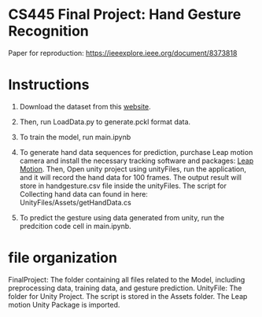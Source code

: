 # CS445 Final Project: Hand Gesture Recognition

Paper for reproduction: https://ieeexplore.ieee.org/document/8373818

# Instructions

1. Download the dataset from this [website](http://www-rech.telecom-lille.fr/shrec2017-hand/). <br>

2. Then, run LoadData.py to generate.pckl format data. <br>

3. To train the model, run main.ipynb <br>

4. To generate hand data sequences for prediction, purchase Leap motion camera and install the necessary tracking software and packages: [Leap Motion](https://developer.leapmotion.com/?_gl=1*1i38fke*_ga*MTA0MzE5MTQwNy4xNjc5MzQxNDEy*_ga_5G8B19JLWG*MTY4MzQ4MTA3OC4xNS4xLjE2ODM0ODEwODguNTAuMC4w). Then, Open unity project using unityFiles, run the application, and it will record the hand data for 100 frames. The output result will store in handgesture.csv file inside the unityFiles. The script for Collecting hand data can found in here: UnityFiles/Assets/getHandData.cs

5. To predict the gesture using data generated from unity, run the predcition code cell in main.ipynb.
    

# file organization
FinalProject: The folder containing all files related to the Model, including preprocessing data, training data, and gesture prediction. 
UnityFile: The folder for Unity Project. The script is stored in the Assets folder. The Leap motion Unity Package is imported. 
